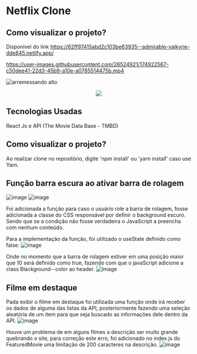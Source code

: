 
# Netflix Clone

## Como visualizar o projeto?
Disponível do link https://62ff97415abd2c103be63935--admirable-valkyrie-dde845.netlify.app/


https://user-images.githubusercontent.com/26524921/174922567-c50dee41-22d3-45b9-a10e-a0785514475b.mp4

![arremessando alto](https://user-images.githubusercontent.com/26524921/174926730-ca35dbe7-edd4-4d58-8ada-234984ee2e06.png)

<p align="center">
  <img src="https://user-images.githubusercontent.com/26524921/174926922-dc3ecb2a-0caa-4e1b-b6cc-31d1eaf69db7.png">
</p>


## Tecnologias Usadas
React Js e API (The Movie Data Base - TMBD)

## Como visualizar o projeto?
Ao realizar clone no repositório, digite 'npm install' ou 'yarn install' caso use Yarn.


## Função barra escura ao ativar barra de rolagem

![image](https://user-images.githubusercontent.com/26524921/174916562-5bb94c31-1136-48e7-9e6c-82c4c8868cef.png)
![image](https://user-images.githubusercontent.com/26524921/174916438-60612daf-9614-4080-a278-ddde5529bd66.png)


Foi adicionada a função para caso o usuário role a barra de rolagem, fosse adicionada a classe do CSS responsável por definir o background escuro. Sendo que se a condição não fosse verdadeira o JavaScript a preencha com nenhum conteúdo.

Para a implementação da função, foi utilizado o useState definido como false:
![image](https://user-images.githubusercontent.com/26524921/174910250-b003e0df-16e8-493e-8602-99ffdf68a90b.png)

Onde no momento que a barra de rolagem estiver em uma posição maior que 10 será definido como true, fazendo com que o javaScript adicione a class Blackground--color ao header.
![image](https://user-images.githubusercontent.com/26524921/174910656-424ce355-d564-4838-a28e-cceaa5947bc9.png)


## Filme em destaque

Pada exibir o filme em destaque foi utilizada uma função onde irá receber os dados de alguma das listas da API, posteriormente fazendo uma seleção aleatória de um item para que seja buscado as informações dele dentro da API.
![image](https://user-images.githubusercontent.com/26524921/174919968-f12611f0-cf73-46d5-89b6-242493868006.png)

Houve um problema de em alguns filmes a descrição ser muito grande quebrando o site, para correção este erro, foi adicionado no index.js do FeaturedMovie uma limitação de 200 caracteres na descrição.
![image](https://user-images.githubusercontent.com/26524921/174920316-dc824a0a-5940-4e9d-88d0-7c78bc7087aa.png)







